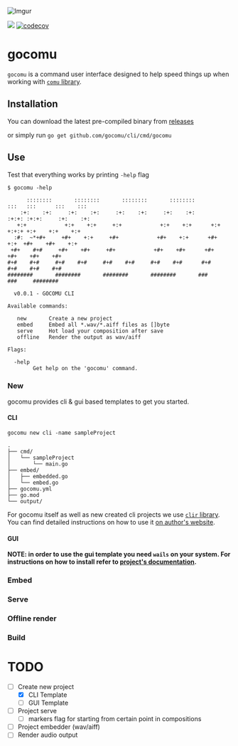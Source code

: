 ![Imgur](https://i.imgur.com/m4yuh20.png)

![](https://github.com/gocomu/cli/workflows/release/badge.svg?branch=master) [![codecov](https://codecov.io/gh/gocomu/cli/branch/master/graph/badge.svg)](https://codecov.io/gh/gocomu/cli)

# gocomu

`gocomu` is a command user interface designed to help speed things up when working with [`comu` library](http://github.com/gocomu/comu).  

## Installation

You can download the latest pre-compiled binary from [releases](https://github.com/gocomu/cli/releases)

or simply run `go get github.com/gocomu/cli/cmd/gocomu`

## Use

Test that everything works by printing `-help` flag

```
$ gocomu -help

      ::::::::       ::::::::       ::::::::       ::::::::         :::   :::      :::    ::: 
    :+:    :+:     :+:    :+:     :+:    :+:     :+:    :+:       :+:+: :+:+:     :+:    :+:  
   +:+            +:+    +:+     +:+            +:+    +:+      +:+ +:+:+ +:+    +:+    +:+   
  :#:  ~*+#+     +#+    +:+     +#+            +#+    +:+      +#+  +:+  +#+    +#+    +:+ 
 +#+    #+#     +#+    +#+     +#+            +#+    +#+      +#+       +#+    +#+    +#+     
#+#    #+#     #+#    #+#     #+#    #+#     #+#    #+#      #+#       #+#    #+#    #+#      
########       ########       ########       ########       ###       ###     ########        

  v0.0.1 - GOCOMU CLI

Available commands:

   new       Create a new project 
   embed     Embed all *.wav/*.aiff files as []byte 
   serve     Hot load your composition after save 
   offline   Render the output as wav/aiff 

Flags:

  -help
        Get help on the 'gocomu' command.
```

### New

gocomu provides cli & gui based templates to get you started.

#### CLI

`gocomu new cli -name sampleProject`

```
.
├── cmd/
│   └── sampleProject
│       └── main.go
├── embed/
│   ├── embedded.go
│   └── embed.go
├── gocomu.yml
├── go.mod
└── output/
```

For gocomu itself as well as new created cli projects we use [`clir` library](https://github.com/leaanthony/clir). You can find detailed instructions on how to use it [on author's website](https://clir.leaanthony.com/).


#### GUI

**NOTE: in order to use the gui template you need `wails` on your system.
For instructions on how to install refer to [project's documentation](https://github.com/wailsapp/wails#installation).**

### Embed

### Serve

### Offline render

### Build


# TODO
- [ ] Create new project
  - [x] CLI Template
  - [ ] GUI Template
- [ ] Project serve
  - [ ] markers flag for starting from certain point in compositions
- [ ] Project embedder (wav/aiff)
- [ ] Render audio output
